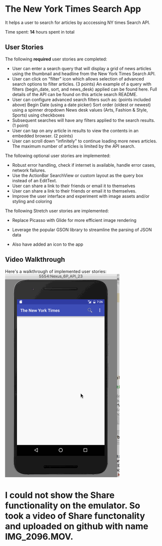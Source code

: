 # The New York Times Search App

It helps a user to search for articles by acccessing NY times Search API.

Time spent: **14** hours spent in total

## User Stories

The following **required** user stories are completed:

*  User can enter a search query that will display a grid of news articles using the thumbnail and headline from the New York Times Search API.
* User can click on "filter" icon which allows selection of advanced search options to filter articles. (3 points)
  An example of a query with filters (begin_date, sort, and news_desk) applied can be found here. Full details of the API can be found on this article search README.
* User can configure advanced search filters such as: (points included above)
    Begin Date (using a date picker)
    Sort order (oldest or newest) using a spinner dropdown
    News desk values (Arts, Fashion & Style, Sports) using checkboxes
* Subsequent searches will have any filters applied to the search results. (1 point)
* User can tap on any article in results to view the contents in an embedded browser. (2 points)
* User can scroll down "infinitely" to continue loading more news articles. The maximum number of articles is limited by the API search.

The following optional user stories are implemented:

* Robust error handling, check if internet is available, handle error cases, network failures. 
* Use the ActionBar SearchView or custom layout as the query box instead of an EditText.
* User can share a link to their friends or email it to themselves
* User can share a link to their friends or email it to themselves.
* Improve the user interface and experiment with image assets and/or styling and coloring

The following Stretch user stories are implemented:

* Replace Picasso with Glide for more efficient image rendering
* Leverage the popular GSON library to streamline the parsing of JSON data

* Also have added an icon to the app

## Video Walkthrough

Here's a walkthrough of implemented user stories:
![Video Walkthrough](NyTimes.gif)

# I could not show the Share functionality on the emulator. So took a video of Share functonality and uploaded on github with name IMG_2096.MOV.


